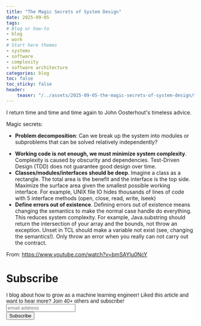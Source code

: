 ```yaml
---
title: "The Magic Secrets of System Design"
date: 2025-09-05
tags:
# Blog or how-to
- blog
- work
# Start here themes
- systems
- software
- complexity
- software architecture
categories: blog
toc: false
toc_sticky: false
header:
    teaser: "/../assets/2025-09-05-the-magic-secrets-of-system-design/thumbnail.png"
---
```

<!-- ctrl + alt + v -->
<!-- cmd + alt + v -->

I return time and time and time again to John Oosterhout's timeless advice.

Magic secrets:
* **Problem decomposition**: Can we break up the system into modules or subproblems that can be solved relatively independently?
- **Working code is not enough, we must minimize system complexity**. Complexity is caused by obscurity and dependencies. Test-Driven Design (TDD) does not guarantee good design over time.
- **Classes/modules/interfaces should be deep**. Imagine a class as a rectangle. The total area is the benefit and the interface is the top side. Maximize the surface area given the smallest possible working interface. For example, UNIX file IO hides thousands of lines of code with 5 interface methods (open, close, read, write, lseek)
- **Define errors out of existence**. Defining errors out of existence means changing the semantics to make the normal case handle do everything. This reduces system complexity. For example, Java.substring should return the intersection of your array and the bounds, not throw an exception. Unset in TCL should make a variable not exist (see, changing the semantics!). Only throw an error when you really can not carry out the contract.

From: https://www.youtube.com/watch?v=bmSAYlu0NcY


# Subscribe

<!-- Begin Mailchimp Signup Form -->
<link href="//cdn-images.mailchimp.com/embedcode/horizontal-slim-10_7.css" rel="stylesheet" type="text/css">
<style type="text/css">
#mc_embed_signup{background:#fff; clear:left; font:14px Helvetica,Arial,sans-serif; width:100%;}
/* Add your own Mailchimp form style overrides in your site stylesheet or in this style block.
    We recommend moving this block and the preceding CSS link to the HEAD of your HTML file. */
</style>
<div id="mc_embed_signup">
<form action="https://gmail.us3.list-manage.com/subscribe/post?u=92fe86c389878585bc87837e8&amp;id=50543deff9" method="post" id="mc-embedded-subscribe-form" name="mc-embedded-subscribe-form" class="validate" target="_blank" novalidate>
    <div id="mc_embed_signup_scroll">
<label for="mce-EMAIL">I blog about how to grow as a machine learning engineer! Liked this article and want to hear more? Join 40+ others and subscribe!</label>
<input type="email" value="" name="EMAIL" class="email" id="mce-EMAIL" placeholder="email address" required>
    <!-- real people should not fill this in and expect good things - do not remove this or risk form bot signups-->
    <div style="position: absolute; left: -5000px;" aria-hidden="true"><input type="text" name="b_92fe86c389878585bc87837e8_50543deff9" tabindex="-1" value=""></div>
    <div class="clear"><input type="submit" value="Subscribe" name="subscribe" id="mc-embedded-subscribe" class="button"></div>
    </div>
</form>
</div>
<!--End mc_embed_signup-->
    